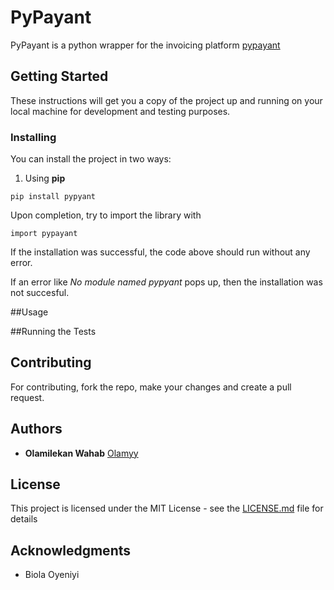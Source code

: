 # PyPayant

PyPayant is a python wrapper for the invoicing platform [pypayant](http://payant.ng/)


## Getting Started

These instructions will get you a copy of the project up and running on your local machine for development and testing purposes.


### Installing

You can install the project in two ways:

1. Using ****pip****

```
pip install pypyant
```

Upon completion, try to import the library with

```
import pypayant
```

If the installation was successful, the code above should run without any error.

If an error like _No module named pypyant_ pops up, then the installation was not succesful.


##Usage



##Running the Tests

## Contributing

For contributing, fork the repo, make your  changes and create a pull request.




## Authors

* **Olamilekan Wahab**  [Olamyy](https://github.com/Olamyy)


## License

This project is licensed under the MIT License - see the [LICENSE.md](LICENSE.md) file for details

## Acknowledgments

* Biola Oyeniyi


